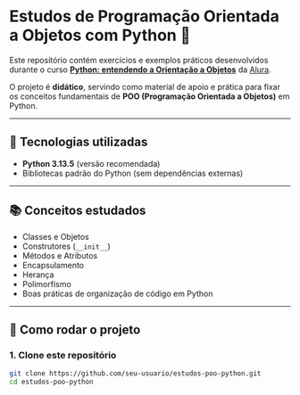 # Estudos de Programação Orientada a Objetos com Python 🐍

Este repositório contém exercícios e exemplos práticos desenvolvidos durante o curso **[Python: entendendo a Orientação a Objetos](https://www.alura.com.br/curso-online-python-3-introducao-a-orientacao-a-objetos)** da [Alura](https://www.alura.com.br).

O projeto é **didático**, servindo como material de apoio e prática para fixar os conceitos fundamentais de **POO (Programação Orientada a Objetos)** em Python.

---

## 📌 Tecnologias utilizadas
- **Python 3.13.5** (versão recomendada)
- Bibliotecas padrão do Python (sem dependências externas)

---

## 📚 Conceitos estudados
- Classes e Objetos
- Construtores (`__init__`)
- Métodos e Atributos
- Encapsulamento
- Herança
- Polimorfismo
- Boas práticas de organização de código em Python

---

## 🚀 Como rodar o projeto

### 1. Clone este repositório
```bash
git clone https://github.com/seu-usuario/estudos-poo-python.git
cd estudos-poo-python
